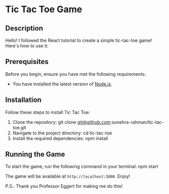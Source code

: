 # Tic Tac Toe Game

## Description

Hello! I followed the React tutorial to create a simple tic-tac-toe game! Here's how to use it:

## Prerequisites

Before you begin, ensure you have met the following requirements:
- You have installed the latest version of [Node.js](https://nodejs.org/).

## Installation

Follow these steps to install Tic Tac Toe:

1. Clone the repository: git clone git@github.com:sunehra-rahman/tic-tac-toe.git
2. Navigate to the project directory: cd tic-tac-toe
3. Install the required dependencies: npm install

## Running the Game

To start the game, run the following command in your terminal: npm start

The game will be available at `http://localhost:3000`. Enjoy!

P.S.: Thank you Professor Eggert for making me do this!

